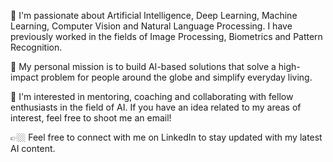 🔭 I'm passionate about Artificial Intelligence, Deep Learning, Machine Learning, Computer Vision and Natural Language Processing. I have previously worked in the fields of Image Processing, Biometrics and Pattern Recognition.

💭 My personal mission is to build AI-based solutions that solve a high-impact problem for people around the globe and simplify everyday living.

👯 I'm interested in mentoring, coaching and collaborating with fellow enthusiasts in the field of AI. If you have an idea related to my areas of interest, feel free to shoot me an email!

👉🏼 Feel free to connect with me on LinkedIn to stay updated with my latest AI content.
